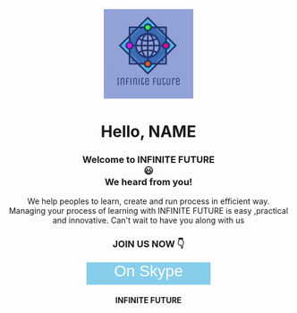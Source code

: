 <center><img src="https://raw.githubusercontent.com/infinite-future-if/resources-if/main/src/img/if-logo.png" alt="logo" width="160" height="160"/></center> 
<center> <h1>Hello, NAME</h1> </center>
<center>
<h3>Welcome to INFINITE FUTURE 
<br>😃
<br>We heard from you!
</h3>
<p>We help peoples to learn, create and run process in efficient way.
<br>
Managing your process of learning with INFINITE FUTURE is easy ,practical and innovative.
Can't wait to have you along with us
</p>
</center>
<center><h3>JOIN US NOW 👇</h3></center>
<center>
<button name="button" style="padding:0px 50px 8px 50px;background-color:skyblue;border:none;cursor:pointer;">
<a href="https://join.skype.com/w160Scm0qa3N" style="font-size:28px;color:white;text-decoration:none;cursor:pointer;">On Skype</a>
</button>
</center>
<center><h4>INFINITE FUTURE</h4></center>